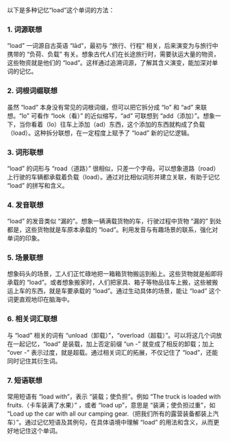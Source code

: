 以下是多种记忆“load”这个单词的方法：
### 1. 词源联想
“load” 一词源自古英语 “lād”，最初与 “旅行、行程” 相关，后来演变为与旅行中携带的 “负荷、负载” 有关。想象古代人们在长途旅行时，需要驮运大量的物资，这些物资就是他们的 “load”。这样通过追溯词源，了解其含义演变，能加深对单词的记忆。

### 2. 词根词缀联想
虽然 “load” 本身没有常见的词根词缀，但可以把它拆分成 “lo” 和 “ad” 来联想。“lo” 可看作 “look（看）” 的近似缩写，“ad” 可联想到 “add（添加）”。想象一下，当你看着（lo）往车上添加（ad）东西，这个添加的东西就构成了负载（load）。这种拆分联想，在一定程度上赋予了 “load” 新的记忆逻辑。

### 3. 词形联想
“load” 的词形与 “road（道路）” 很相似，只差一个字母。可以想象道路（road）上行驶的车辆都承载着负载（load）。通过对比相似词形并建立关联，有助于记忆 “load” 的拼写和含义。

### 4. 发音联想
“load” 的发音类似 “漏的”。想象一辆满载货物的车，行驶过程中货物 “漏的” 到处都是，这些货物就是车原本承载的 “load”。利用发音与有趣场景的联系，强化对单词的印象。

### 5. 场景联想
想象码头的场景，工人们正忙碌地把一箱箱货物搬运到船上。这些货物就是船即将承载的 “load”。或者想象搬家时，人们把家具、箱子等物品往车上搬，这些被搬运上车的东西，就是车要承载的 “load”。通过生动具体的场景，能让 “load” 这个词更直观地印在脑海中。

### 6. 相关词汇联想
与 “load” 相关的词有 “unload（卸载）”，“overload（超载）”。可以将这几个词放在一起记忆，“load” 是装载，加上否定前缀 “un -” 就变成了相反的卸载；加上 “over -” 表示过度，就是超载。通过相关词汇的拓展，不仅记住了 “load”，还能同时记住其衍生词。

### 7. 短语联想
常用短语有 “load with”，表示 “装载；使负担”。例如 “The truck is loaded with fruits.（卡车装满了水果）” ，或者 “load up”，意思是 “装满；使负担过重”，如 “Load up the car with all our camping gear.（把我们所有的露营装备都装上汽车）”。通过记忆短语及其例句，在具体语境中理解 “load” 的用法和含义，从而更好地记住这个单词。 